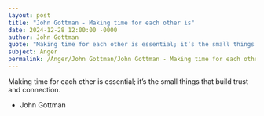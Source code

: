 ```yaml
---
layout: post
title: "John Gottman - Making time for each other is"
date: 2024-12-28 12:00:00 -0000
author: John Gottman
quote: "Making time for each other is essential; it’s the small things that build trust and connection."
subject: Anger
permalink: /Anger/John Gottman/John Gottman - Making time for each other is
---
```


Making time for each other is essential; it’s the small things that build trust and connection.

- John Gottman
